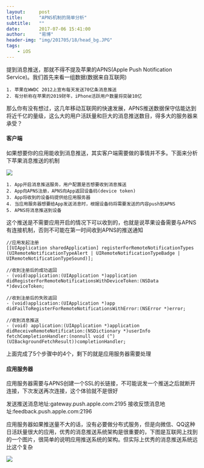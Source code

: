 ```yaml
---
layout:     post
title:      "APNS机制的简单分析"
subtitle:   ""
date:       2017-07-06 15:41:00
author:     "易博"
header-img: "img/201705/18/head_bg.JPG"
tags:
    - iOS
---
```


提到消息推送，那就不得不提及苹果的APNS(Apple Push Notification Service)。我们首先来看一组数据(数据来自互联网)

    1. 苹果在WWDC 2012上宣布每天发送70亿条消息推送
    2. 有分析称在苹果的2019财年，iPhone活跃用户数量将突破10亿

那么你有没有想过，这几年移动互联网的快速发展，APNS推送数据保守估能达到将近千亿的量级，这么大的用户活跃量和巨大的消息推送数目，得多大的服务器来承受？

#### 客户端

如果想要你的应用能收到消息推送，其实客户端需要做的事情并不多。下面来分析下苹果消息推送的机制

![](http://www.xttxqjfg.cn/img/201707/06/06003.png)


    1. App开启消息推送服务，用户配置是否想要收到消息推送
    2. App向APNS注册，APNS向App返回设备码(device token)
    3. App将收到的设备码提供给应用服务器
    4. 当应用服务器想要给App发送消息时，根据设备码将需要发送的内容push到APNS
    5. APNS将消息推送到设备

这个推送是不需要应用开启的情况下可以收到的，也就是说苹果设备需要与APNS有连接机制，否则不可能在第一时间收到APNS的推送通知

```
//应用发起注册
[[UIApplication sharedApplication] registerForRemoteNotificationTypes (UIRemoteNotificationTypeAlert | UIRemoteNotificationTypeBadge | UIRemoteNotificationTypeSound)];

//收到注册后的成功返回
- (void)application:(UIApplication *)application didRegisterForRemoteNotificationsWithDeviceToken:(NSData *)deviceToken;

//收到注册后的失败返回
- (void)application:(UIApplication *)app didFailToRegisterForRemoteNotificationsWithError:(NSError *)error;

//收到消息推送
- (void) application:(UIApplication *)application didReceiveRemoteNotification:(NSDictionary *)userInfo fetchCompletionHandler:(nonnull void (^)(UIBackgroundFetchResult))completionHandler;

```

上面完成了5个步骤中的4个，剩下的就是应用服务器需要处理

#### 应用服务器

应用服务器需要与APNS创建一个SSL的长链接，不可能说发一个推送之后就断开连接，下次发送再次连接，这个体验就不是很好

发送推送消息地址:gateway.push.apple.com:2195
接收反馈消息地址:feedback.push.apple.com:2196 

应用服务器如果推送量不大的话，没有必要做分布式服务，但是向微信、QQ这种日活跃量很大的应用，优秀的消息推送系统架构是很重要的，下图是互联网上找到的一个图片，很简单的说明应用推送系统的架构。但实际上优秀的消息推送系统远比这个复杂

![](http://www.xttxqjfg.cn/img/201707/06/06004.png)
